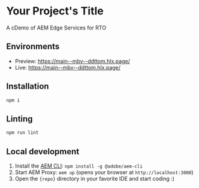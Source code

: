 
# Your Project's Title

A cDemo of AEM Edge Services for RTO

## Environments

- Preview: https://main--mbv--ddttom.hlx.page/
- Live: https://main--mbv--ddttom.hlx.page/

## Installation

```sh
npm i
```

## Linting

```sh
npm run lint
```

## Local development

1. Install the [AEM CLI][aem-cli]: `npm install -g @adobe/aem-cli`
2. Start AEM Proxy: `aem up` (opens your browser at `http://localhost:3000`)
3. Open the `{repo}` directory in your favorite IDE and start coding :)

[aem-cli]: https://github.com/adobe/aem-cli